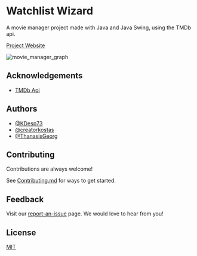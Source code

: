
# Watchlist Wizard

A movie manager project made with Java and Java Swing, using the TMDb api.

[Project Website](https://dmg-techlabs.github.io/Movie-Manager-Website/)

![movie_manager_graph](https://user-images.githubusercontent.com/63654361/224777391-277cabf1-cb34-43a7-b1a8-83daf5f48f2b.png)

## Acknowledgements


 - [TMDb Api](https://www.themoviedb.org/)


## Authors

- [@KDesp73](https://www.github.com/KDesp73)
- [@creatorkostas](https://www.github.com/creatorkostas)
- [@ThanasisGeorg](https://www.github.com/ThanasisGeorg)


## Contributing

Contributions are always welcome!

See [Contributing.md](https://github.com/DMG-TechLabs/Movie-Manager/blob/main/Contributing.md) for ways to get started.


## Feedback

Visit our [report-an-issue](https://dmg-techlabs.github.io/Movie-Manager-Website/report-issues.html) page. We would love to hear from you!


## License

[MIT](https://github.com/DMG-TechLabs/Movie-Manager/blob/main/LICENSE)

